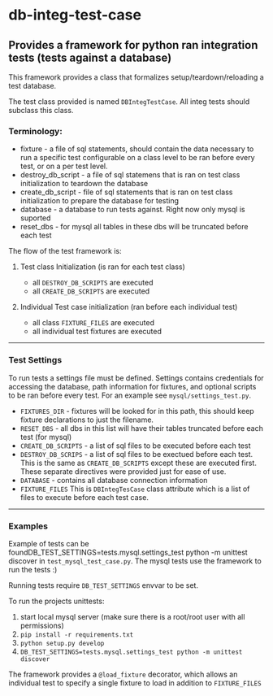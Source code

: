 # db-integ-test-case

## Provides a framework for python ran integration tests (tests against a database)

This framework provides a class that formalizes setup/teardown/reloading
a test database.

The test class provided is named `DBIntegTestCase`.  All integ tests should subclass
this class.

### Terminology:

- fixture - a file of sql statements, should contain the data necessary to run a specific test
    configurable on a class level to be ran before every test, or on a per test level.
- destroy_db_script - a file of sql statemens that is ran on test class initialization to teardown the database
- create_db_script - file of sql statements that is ran on test class initialization to prepare the database for testing
- database - a database to run tests against.  Right now only mysql is suported
- reset_dbs - for mysql all tables in these dbs will be truncated before each test

The flow of the test framework is:

1. Test class Initialization (is ran for each test class)

    - all `DESTROY_DB_SCRIPTS` are executed
    - all `CREATE_DB_SCRIPTS` are executed

2. Individual Test case initialization (ran before each individual test)

    - all class `FIXTURE_FILES` are executed
    - all individual test fixtures are executed

---

### Test Settings

To run tests a settings file must be defined.  Settings contains credentials
for accessing the database, path information for fixtures, and optional scripts
to be ran before every test.  For an example see `mysql/settings_test.py`.

- `FIXTURES_DIR` - fixtures will be looked for in this path, this should keep fixture declarations
to just the filename.
- `RESET_DBS` - all dbs in this list will have their tables truncated before each test (for mysql)
- `CREATE_DB_SCRIPTS` - a list of sql files to be executed before each test
- `DESTROY_DB_SCRIPS` - a list of sql files to be exectued before each test.  This is the same as `CREATE_DB_SCRIPTS` except
these are executed first.  These separate directives were provided just for ease of use.
- `DATABASE` - contains all database connection information
- `FIXTURE_FILES`  This is `DBIntegTesCase` class attribute which is a list
of files to execute before each test case.

---

### Examples

Example of tests can be foundDB_TEST_SETTINGS=tests.mysql.settings_test python -m unittest discover in `test_mysql_test_case.py`.  The mysql tests use the
framework to run the tests :)

Running tests require `DB_TEST_SETTINGS` envvar to be set.

To run the projects unittests:

1. start local mysql server (make sure there is a root/root user with all permissions)
2. `pip install -r requirements.txt`
3. `python setup.py develop`
4. `DB_TEST_SETTINGS=tests.mysql.settings_test python -m unittest discover`

The framework provides a `@load_fixture` decorator, which allows an individual
test to specify a single fixture to load in addition to `FIXTURE_FILES`


